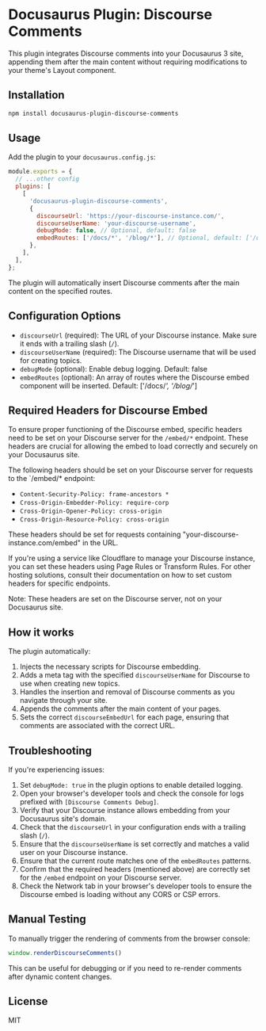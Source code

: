 # Docusaurus Plugin: Discourse Comments

This plugin integrates Discourse comments into your Docusaurus 3 site, appending them after the main content without requiring modifications to your theme's Layout component.

## Installation

```bash
npm install docusaurus-plugin-discourse-comments
```

## Usage

Add the plugin to your `docusaurus.config.js`:

```javascript
module.exports = {
  // ...other config
  plugins: [
    [
      'docusaurus-plugin-discourse-comments',
      {
        discourseUrl: 'https://your-discourse-instance.com/',
        discourseUserName: 'your-discourse-username',
        debugMode: false, // Optional, default: false
        embedRoutes: ['/docs/*', '/blog/*'], // Optional, default: ['/docs/*', '/blog/*']
      },
    ],
  ],
};
```

The plugin will automatically insert Discourse comments after the main content on the specified routes.

## Configuration Options

- `discourseUrl` (required): The URL of your Discourse instance. Make sure it ends with a trailing slash (`/`).
- `discourseUserName` (required): The Discourse username that will be used for creating topics.
- `debugMode` (optional): Enable debug logging. Default: false
- `embedRoutes` (optional): An array of routes where the Discourse embed component will be inserted. Default: ['/docs/*', '/blog/*']


## Required Headers for Discourse Embed

To ensure proper functioning of the Discourse embed, specific headers need to be set on your Discourse server for the `/embed/*` endpoint. These headers are crucial for allowing the embed to load correctly and securely on your Docusaurus site.

The following headers should be set on your Discourse server for requests to the `/embed/* endpoint:

- `Content-Security-Policy: frame-ancestors *`
- `Cross-Origin-Embedder-Policy: require-corp`
- `Cross-Origin-Opener-Policy: cross-origin`
- `Cross-Origin-Resource-Policy: cross-origin`

These headers should be set for requests containing "your-discourse-instance.com/embed" in the URL.

If you're using a service like Cloudflare to manage your Discourse instance, you can set these headers using Page Rules or Transform Rules. For other hosting solutions, consult their documentation on how to set custom headers for specific endpoints.

Note: These headers are set on the Discourse server, not on your Docusaurus site.

## How it works

The plugin automatically:
1. Injects the necessary scripts for Discourse embedding.
2. Adds a meta tag with the specified `discourseUserName` for Discourse to use when creating new topics.
3. Handles the insertion and removal of Discourse comments as you navigate through your site.
4. Appends the comments after the main content of your pages.
5. Sets the correct `discourseEmbedUrl` for each page, ensuring that comments are associated with the correct URL.

## Troubleshooting

If you're experiencing issues:

1. Set `debugMode: true` in the plugin options to enable detailed logging.
2. Open your browser's developer tools and check the console for logs prefixed with `[Discourse Comments Debug]`.
3. Verify that your Discourse instance allows embedding from your Docusaurus site's domain.
4. Check that the `discourseUrl` in your configuration ends with a trailing slash (`/`).
5. Ensure that the `discourseUserName` is set correctly and matches a valid user on your Discourse instance.
6. Ensure that the current route matches one of the `embedRoutes` patterns.
7. Confirm that the required headers (mentioned above) are correctly set for the `/embed` endpoint on your Discourse server.
8. Check the Network tab in your browser's developer tools to ensure the Discourse embed is loading without any CORS or CSP errors.


## Manual Testing

To manually trigger the rendering of comments from the browser console:

```javascript
window.renderDiscourseComments()
```

This can be useful for debugging or if you need to re-render comments after dynamic content changes.

## License

MIT
